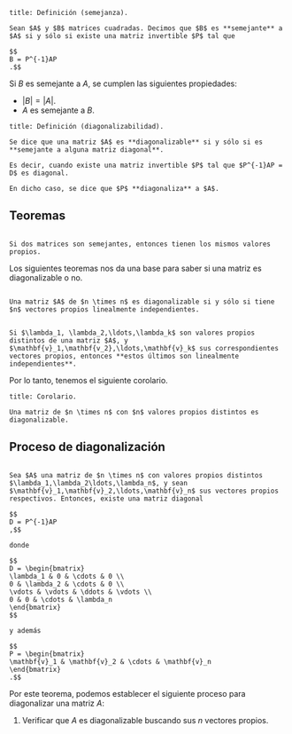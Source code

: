 ```ad-definition
title: Definición (semejanza).

Sean $A$ y $B$ matrices cuadradas. Decimos que $B$ es **semejante** a $A$ si y sólo si existe una matriz invertible $P$ tal que

$$
B = P^{-1}AP
.$$

```

Si $B$ es semejante a $A$, se cumplen las siguientes propiedades:

- $|B| = |A|$.
- $A$ es semejante a $B$.

```ad-definition
title: Definición (diagonalizabilidad).

Se dice que una matriz $A$ es **diagonalizable** si y sólo si es **semejante a alguna matriz diagonal**.

Es decir, cuando existe una matriz invertible $P$ tal que $P^{-1}AP = D$ es diagonal.

En dicho caso, se dice que $P$ **diagonaliza** a $A$.

```

## Teoremas

```ad-theorem

Si dos matrices son semejantes, entonces tienen los mismos valores propios.

```

Los siguientes teoremas nos da una base para saber si una matriz es diagonalizable o no.

```ad-theorem

Una matriz $A$ de $n \times n$ es diagonalizable si y sólo si tiene $n$ vectores propios linealmente independientes.

```

```ad-theorem

Si $\lambda_1, \lambda_2,\ldots,\lambda_k$ son valores propios distintos de una matriz $A$, y $\mathbf{v}_1,\mathbf{v_2},\ldots,\mathbf{v}_k$ sus correspondientes vectores propios, entonces **estos últimos son linealmente independientes**.

```

Por lo  tanto, tenemos el siguiente corolario.

```ad-proposition
title: Corolario.

Una matriz de $n \times n$ con $n$ valores propios distintos es diagonalizable.

```

## Proceso de diagonalización

```ad-theorem

Sea $A$ una matriz de $n \times n$ con valores propios distintos $\lambda_1,\lambda_2\ldots,\lambda_n$, y sean $\mathbf{v}_1,\mathbf{v}_2,\ldots,\mathbf{v}_n$ sus vectores propios respectivos. Entonces, existe una matriz diagonal

$$
D = P^{-1}AP
,$$

donde

$$
D = \begin{bmatrix}
\lambda_1 & 0 & \cdots & 0 \\
0 & \lambda_2 & \cdots & 0 \\
\vdots & \vdots & \ddots & \vdots \\
0 & 0 & \cdots & \lambda_n
\end{bmatrix}
$$

y además

$$
P = \begin{bmatrix}
\mathbf{v}_1 & \mathbf{v}_2 & \cdots & \mathbf{v}_n
\end{bmatrix}
.$$

```

Por este teorema, podemos establecer el siguiente proceso para diagonalizar una matriz $A$:

1. Verificar que $A$ es diagonalizable buscando sus $n$ vectores propios.